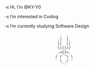 -x  Hi, I’m @KY-Y0 

-x  I’m interested in Coding

-x  I’m currently studying Software Design 

                             .  .
                            .|  |.
                            ||  ||
                            \\()//
                            .={}=.
                           / /`'\ \
                           ` \  / '  
                              `'

